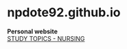 # npdote92.github.io
**Personal website**  
[STUDY TOPICS - NURSING](https://npdote92.github.io/study-topics/)
